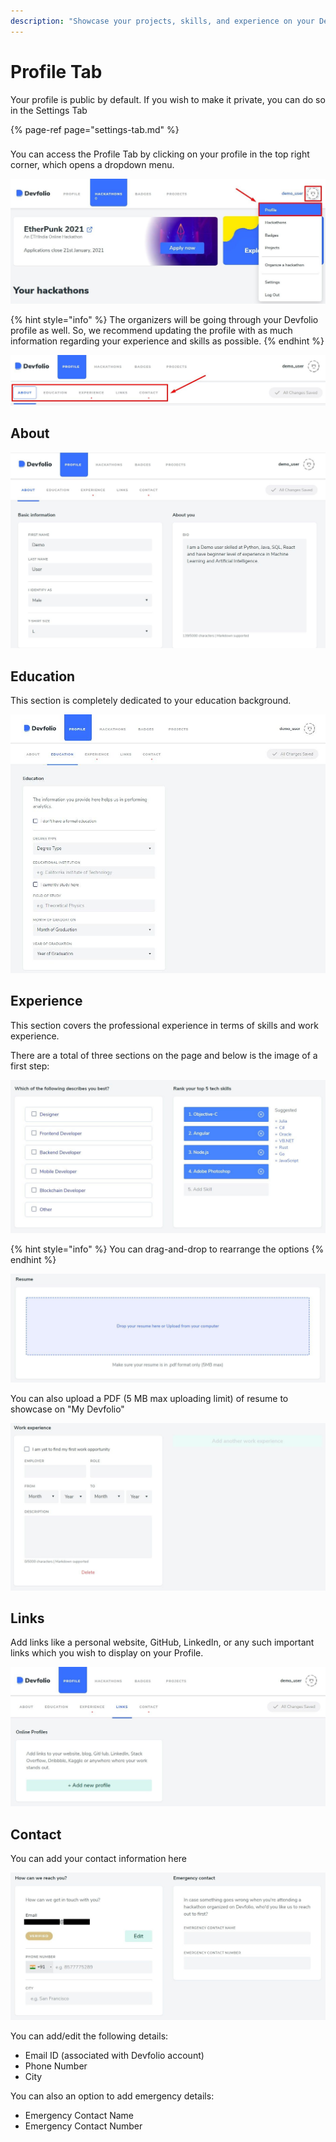 ```yaml
---
description: "Showcase your projects, skills, and experience on your Devfolio Profile \U0001F4AA\U0001F3FB"
---
```


# Profile Tab

Your profile is public by default. If you wish to make it private, you can do so in the Settings Tab

{% page-ref page="settings-tab.md" %}

### 

You can access the Profile Tab by clicking on your profile in the top right corner, which opens a dropdown menu.

![](../../.gitbook/assets/image%20%2878%29.png)

{% hint style="info" %}
The organizers will be going through your Devfolio profile as well. So, we recommend updating the profile with as much information regarding your experience and skills as possible.
{% endhint %}

![](../../.gitbook/assets/image%20%28105%29.png)

## **About**

![](../../.gitbook/assets/image%20%2883%29.png)

## **Education**

This section is completely dedicated to your education background.

![](../../.gitbook/assets/image%20%2889%29.png)

## **Experience**

This section covers the professional experience in terms of skills and work experience.

There are a total of three sections on the page and below is the image of a first step:

![Here, you can select your best interests and add a top 5 best skills possessed.](../../.gitbook/assets/image%20%2874%29.png)

{% hint style="info" %}
You can drag-and-drop to rearrange the options
{% endhint %}

![](../../.gitbook/assets/image%20%2877%29.png)

You can also upload a PDF \(5 MB max uploading limit\) of resume to showcase on "My Devfolio"

![Work Experience ](../../.gitbook/assets/image%20%28100%29.png)

## **Links**

Add links like a personal website, GitHub, LinkedIn, or any such important links which you wish to display on your Profile.

![You can add multiple links once you add the first one](../../.gitbook/assets/image%20%2884%29.png)

## **Contact**

You can add your contact information here

![](../../.gitbook/assets/image%20%2886%29.png)

You can add/edit the following details:

* Email ID \(associated with Devfolio account\)
* Phone Number
* City

You can also an option to add emergency details:

* Emergency Contact Name
* Emergency Contact Number


